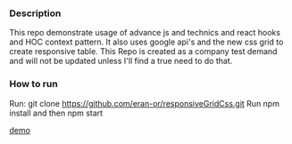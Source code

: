 
### Description
  This repo demonstrate usage of advance js and technics and react hooks and HOC context pattern.
  It also uses google api's and the new css grid to create responsive table.
  This Repo is created as a company test demand and will not be updated unless I'll find a true need to do that.
### How to run
Run: git clone https://github.com/eran-or/responsiveGridCss.git
Run npm install and then npm start

[demo](https://eran-or.github.io/responsiveGridCss/)
